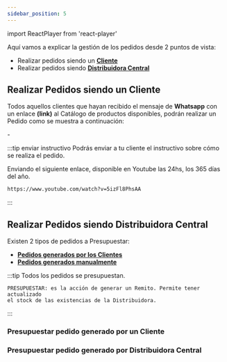 ```yaml
---
sidebar_position: 5
---
```

import ReactPlayer from 'react-player'

Aquí vamos a explicar la gestión de los pedidos desde 2 puntos de vista:

- Realizar pedidos siendo un **[Cliente](./Pedidos.md/#realizar-pedidos-siendo-un-cliente)**
- Realizar pedidos siendo **[Distribuidora Central](./Pedidos.md/#realizar-pedidos-siendo-distribuidora-central)**

## Realizar Pedidos siendo un Cliente
Todos aquellos clientes que hayan recibido el  mensaje de **Whatsapp** con un enlace **(link)** al Catálogo de productos disponibles, podrán realizar un Pedido como se muestra a continuación:

<ReactPlayer controls url='https://www.youtube.com/watch?v=5izFl8PhsAA' width='50%' />
-

:::tip enviar instructivo
Podrás enviar a tu cliente el instructivo sobre cómo se realiza el pedido.

Enviando el siguiente enlace, disponible en Youtube las 24hs, los 365 días del año.
```bash 
https://www.youtube.com/watch?v=5izFl8PhsAA
```
:::

## Realizar Pedidos siendo Distribuidora Central

Existen 2 tipos de pedidos a Presupuestar:
- **[Pedidos generados por los Clientes](./Pedidos.md/#presupuestar-pedido-generado-por-un-cliente)**
- **[Pedidos generados manualmente](./Pedidos.md/#presupuestar-pedido-generado-por-distribuidora-central)**

:::tip Todos los pedidos se presupuestan.

 ```
 PRESUPUESTAR: es la acción de generar un Remito. Permite tener actualizado 
 el stock de las existencias de la Distribuidora.
 ```
:::
### Presupuestar pedido generado por un Cliente

<ReactPlayer controls url='https://www.youtube.com/watch?v=5izFl8PhsAA' width='50%' />

 ### Presupuestar pedido generado por Distribuidora Central

<ReactPlayer controls url='https://www.youtube.com/watch?v=5izFl8PhsAA' width='50%' />